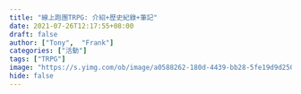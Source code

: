 ```yaml
---
title: "線上跑團TRPG: 介紹+歷史紀錄+筆記"
date: 2021-07-26T12:17:55+08:00
draft: false
author: ["Tony",  "Frank"]
categories: ["活動"]
tags: ["TRPG"]
image: "https://s.yimg.com/ob/image/a0588262-180d-4439-bb28-5fe19d9d2505.jpg"
hide: false
---
```

